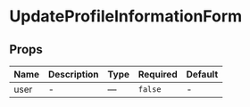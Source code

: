 # UpdateProfileInformationForm

## Props

<!-- @vuese:UpdateProfileInformationForm:props:start -->
|Name|Description|Type|Required|Default|
|---|---|---|---|---|
|user|-|—|`false`|-|

<!-- @vuese:UpdateProfileInformationForm:props:end -->


